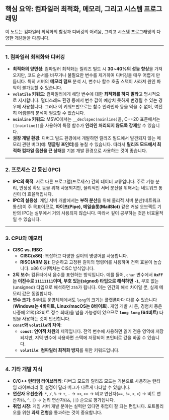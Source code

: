 ## 핵심 요약: 컴파일러 최적화, 메모리, 그리고 시스템 프로그래밍

이 노트는 컴파일러 최적화의 함정과 디버깅의 어려움, 그리고 시스템 프로그래밍의 다양한 개념들을 다룹니다.

***

### 1. 컴파일러 최적화와 디버깅

* **최적화의 양면성**: 컴파일러 최적화는 릴리즈 빌드 시 **30~40%의 성능 향상**을 가져오지만, 코드 순서를 바꾸거나 불필요한 변수를 제거하여 디버깅을 매우 어렵게 만듭니다. 특히 서버의 **메모리 덤프** 분석 시, 변수나 함수 호출 스택이 사라져 원인 파악이 불가능할 수 있습니다.
* **`volatile` 키워드**: 컴파일러에게 해당 변수에 대한 **최적화를 하지 말라**고 명시적으로 지시합니다. 멀티스레드 환경 등에서 변수 값이 예상치 못하게 변경될 수 있는 경우에 사용합니다. 그러나 이 키워드만으로는 함수 인라인화 등을 막을 수 없어, 여전히 어셈블리 분석이 필요할 수 있습니다.
* **`noinline` 키워드**: MSVC에서는 `__declspec(noinline)`을, C++20 표준에서는 `[[noinline]]`을 사용하여 특정 함수가 **인라인 처리되지 않도록 강제**할 수 있습니다.
* **권장 개발 환경**: 디버그 빌드 환경에서 개발하면 릴리즈 빌드에서 발견되지 않는 메모리 관련 버그(예: **댕글링 포인터**)를 놓칠 수 있습니다. 따라서 **릴리즈 모드에서 최적화 컴파일 옵션을 끈 상태**를 기본 개발 환경으로 사용하는 것이 좋습니다.

---

### 2. 프로세스 간 통신 (IPC)

* **IPC의 목적**: 서로 다른 프로그램(프로세스) 간의 데이터 교류입니다. 주로 기능 분리, 안정성 확보 등을 위해 사용되지만, 물리적인 서버 분산을 위해서는 네트워크 통신이 더 효율적입니다.
* **IPC의 실용성**: 게임 서버 개발에서는 **부하 분산**을 위해 물리적 서버 분산(네트워크 통신)이 주 목표이므로, **파이프(Pipe), 메일슬롯(MailSlot)** 같은 커널 오브젝트 기반의 IPC는 실무에서 거의 사용되지 않습니다. 따라서 깊이 공부하는 것은 비효율적일 수 있습니다.

---

### 3. CPU와 메모리

* **CISC vs. RISC**:
    * **CISC(x86)**: 복잡하고 다양한 길이의 명령어를 사용합니다.
    * **RISC(ARM 등)**: 단순하고 고정된 길이의 명령어를 사용하며 전력 효율이 높습니다. x86 아키텍처는 CISC 방식입니다.
* **2의 보수**: 컴퓨터에서 음수를 표현하는 방식입니다. 예를 들어, `char` 변수에서 **`0xFF`는 이진수로 `11111111`이며, 부호 있는(signed) 타입으로 해석하면 `-1`**, 부호 없는(unsigned) 타입으로 해석하면 `255`가 됩니다. 이는 인간의 해석 차이일 뿐, 실제 메모리 값은 동일합니다.
* **변수 크기**: 64비트 운영체제에서도 `long`의 크기는 플랫폼마다 다를 수 있습니다 (**Windows는 4바이트, Linux/macOS는 8바이트**). 게임 개발 시 돈, 경험치 등은 나중에 21억(32비트 정수 최대)을 넘을 가능성이 있으므로 **`long long` (64비트)** 타입을 사용하는 것이 안전합니다.
* **`const`와 `volatile`의 차이**:
    * **`const`**: **언어적 차원**의 제약입니다. 전역 변수에 사용하면 읽기 전용 영역에 저장되지만, 지역 변수에 사용하면 스택에 저장되어 포인터로 값을 바꿀 수 있습니다.
    * **`volatile`**: **컴파일러 최적화 방지**를 위한 키워드입니다.

---

### 4. 기타 개발 지식

* **C/C++ 런타임 라이브러리**: 디버그 모드와 릴리즈 모드는 기본으로 사용하는 런타임 라이브러리 및 설정이 달라 버그가 다르게 나타날 수 있습니다.
* **연산자 우선순위**: `*`, `/`, `%` → `+`, `-` → `<<`, `>>` → 비교 연산자(`==`, `!=`, `<`, `>`) → 비트 연산자(`&`, `^`, `|`) → 논리 연산자(`&&`, `||`) 순으로 평가됩니다.
* **취업 시장**: 게임 서버 개발 분야는 실력만 있다면 취업이 잘 되는 편입니다. 포트폴리오를 위한 **과제 전형**을 통과하는 것이 중요합니다.